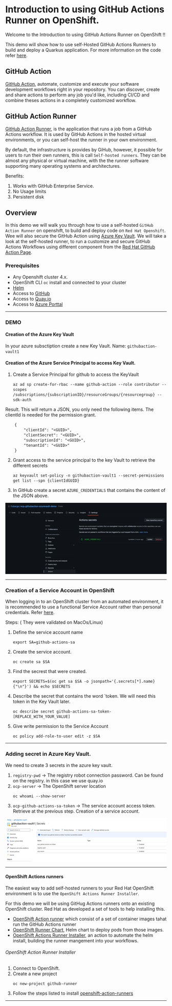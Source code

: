 # Introduction to using GitHub Actions Runner on OpenShift.

Welcome to the Introduction to using GitHub Actions Runner on  OpenShift !! 


This demo will show how to use self-Hosted GitHub Actions Runners to build and deploy a Quarkus application. For more information on the code refer [here](docs/app-README.md).

## GitHub Action
[GitHub Action](https://github.com/features/actions), automate, customize and execute your software development workflows right in your repository. You can discover, create and share actions to perform any job you'd like, including CI/CD and combine theses actions in a completely customized workflow.


## GitHub Action Runner
[GitHub Action Runner](https://github.com/actions/runner), is the application that runs a job from a GitHub Actions workflow. It is used by GitHub Actions in the hosted virtual environments, or you can self-host the runner in your own environment.

By default, the infrastructure is provides by GiHub, however, it possible for users to run their own runners, this is call `Self-hosted runners`. They can be almost any physical or virtual machine, with the the runner software supporting many operating systems and architectures.

Benefits:
1. Works with GitHub Enterprise Service.
1. No Usage limits
1. Persistent disk


## Overview

In this demo we will walk you through how to use a self-hosted `GitHub Action Runner` on openshift, to build and deploy code on `Red Hat Openshift`. Wee will also secure the GitHub Action using [Azure Key Vault](https://azure.microsoft.com/en-us/services/key-vault/#product-overview). We will take a look at the self-hosted runner, to run a customize and secure GitHub Actions Workflows using different component from the [Red Hat GitHub Action Page](https://github.com/redhat-actions).


### Prerequisites

* Any Openshift cluster 4.x.
* OpenShift CLI `oc` install and connected to your cluster
* [Helm](https://helm.sh/)
* Access to [GitHub](https://github.com)
* Access to [Quay.io](https://quay.io/)
* Access to [Azure Porttal](https://portal.azure.com/#home)
---

### DEMO

#### Creation of the Azure Key Vault
In your azure subsctiption create a new Key Vault.
Name: `githubaction-vault1`

#### Creation of the Azure Service Principal to access Key Vault.

1. Create a Service Principal for github to access the KeyVault
    ```
    az ad sp create-for-rbac --name github-action --role contributor --scopes /subscriptions/{subscriptionID}/resourceGroups/{resourcegroup} --sdk-auth
    ```

Result. 
This will return a JSON, you only need the following items. The clientId is needed for the permission grant.

```
    {
        "clientId": "<GUID>",
        "clientSecret": "<GUID>",
        "subscriptionId": "<GUID>",
        "tenantId": "<GUID>"
    }
```

2. Grant access to the service principal to the key Vault to retrieve the different secrets

    ```
    az keyvault set-policy -n githubaction-vault1 --secret-permissions get list --spn {clientIdGUID}
    ```

3. In GitHub create a secret `AZURE_CREDENTIALS` that contains the content of the JSON above.

![github-secret](docs/images/githubazurevault-secret.png)

---

### Creation of a Service Account in OpenShift

When logging in to an OpenShift cluster from an automated environment, it is recommended to use a functional Service Account rather than personal credentials. Refer [here](https://cookbook.openshift.org/accessing-an-openshift-cluster/how-can-i-create-a-service-account-for-scripted-access.html).

Steps: ( They were validated on MacOs/Linux)
1. Define the service account name
    ```
    export SA=github-actions-sa
    ```
1. Create the service account.
    ```
    oc create sa $SA
    ```
1. Find the secrest that were created.
    ```
    export SECRETS=$(oc get sa $SA -o jsonpath='{.secrets[*].name}{"\n"}') && echo $SECRETS
    ```
1. Describe the secret that contains the word `token. We will need this token in the Key Vault later.
    ```
    oc describe secret github-actions-sa-token-[REPLACE_WITH_YOUR_VALUE]
    ```
1. Give write permission to the Service Account
    ```
    oc policy add-role-to-user edit -z $SA
    ```
---

### Adding secret in Azure Key Vault.

We need to create 3 secrets in the azure key vault.

1. `registry-pwd` -> The registry robot connection password.
    Can be found on the registry. in this case we use quay.io
2. `ocp-server` -> The OpenShift server location
    ```
    oc whoami --show-server
    ```
3. `ocp-github-actions-sa-token` -> The service account access token.   
    Retrieve at the previous step. Creation of a service account.

![azurekeyvault](docs/images/azure-key-vault-1.png)

---

#### OpenShift Actions runners
The easiest way to add self-hosted runners to your Red Hat OpenShift environment is to use the `OpenShift Actions Runner Installer`.

For this demo we will be using GitHug Actions runners onto an existing OpenShift cluster. Red Hat as developed a set of tools to help installing this.
* [OpenShift Action runner](https://github.com/redhat-actions/openshift-actions-runners) which consist of a set of container images tahat run the GitHub Actions runner
* [OpenShift Runner Chart](https://github.com/redhat-actions/openshift-actions-runner-chart), Helm chart to deploy pods from those images.
* [OpenShift Actions Runner Installer](https://github.com/redhat-actions/openshift-actions-runner-installer), an action to automate the helm install, building the runner mangement into your workflows.

###### OpenShift Action Runner Installer

1. Connect to OpenShift.
2. Create a new project
    ```
    oc new-project github-runner
    ```
3. Follow the steps listed to install [openshift-action-runners](https://github.com/redhat-actions/openshift-actions-runners)


---